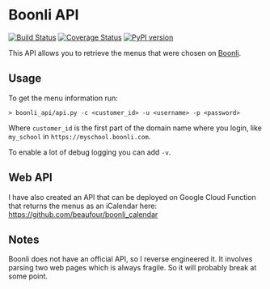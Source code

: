 # Boonli API

[![Build Status](https://app.travis-ci.com/beaufour/boonli_api.svg?branch=main)](https://app.travis-ci.com/beaufour/boonli_api) [![Coverage Status](https://coveralls.io/repos/github/beaufour/boonli_api/badge.svg?branch=main)](https://coveralls.io/github/beaufour/boonli_api?branch=main) [![PyPI version](https://badge.fury.io/py/boonli_api.svg)](https://badge.fury.io/py/boonli_api)

This API allows you to retrieve the menus that were chosen on [Boonli](https://boonli.com).

## Usage

To get the menu information run:

    > boonli_api/api.py -c <customer_id> -u <username> -p <password>

Where `customer_id` is the first part of the domain name where you login, like `my_school` in `https://myschool.boonli.com`.

To enable a lot of debug logging you can add `-v`.

## Web API

I have also created an API that can be deployed on Google Cloud Function that returns the menus as an iCalendar here: <https://github.com/beaufour/boonli_calendar>

## Notes

Boonli does not have an official API, so I reverse engineered it. It involves parsing two web pages which is always fragile. So it will probably break at some point.
